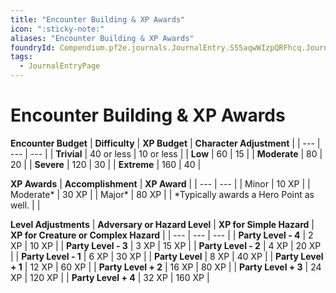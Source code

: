 ```yaml
---
title: "Encounter Building & XP Awards"
icon: ":sticky-note:"
aliases: "Encounter Building & XP Awards"
foundryId: Compendium.pf2e.journals.JournalEntry.S55aqwWIzpQRFhcq.JournalEntryPage.9hfEG4kJmEbrjGS1
tags:
  - JournalEntryPage
---
```


# Encounter Building & XP Awards
**Encounter Budget**
| **Difficulty** | **XP Budget** | **Character Adjustment** |
| --- | --- | --- |
| **Trivial** | 40 or less | 10 or less |
| **Low** | 60 | 15 |
| **Moderate** | 80 | 20 |
| **Severe** | 120 | 30 |
| **Extreme** | 160 | 40 |

**XP Awards**
| **Accomplishment** | **XP Award** |
| --- | --- |
| Minor | 10 XP |
| Moderate\* | 30 XP |
| Major\* | 80 XP |
| \*Typically awards a Hero Point as well. |  |

**Level Adjustments**
| **Adversary or Hazard Level** | **XP for Simple Hazard** | **XP for Creature or Complex Hazard** |
| --- | --- | --- |
| **Party Level - 4** | 2 XP | 10 XP |
| **Party Level - 3** | 3 XP | 15 XP |
| **Party Level - 2** | 4 XP | 20 XP |
| **Party Level - 1** | 6 XP | 30 XP |
| **Party Level** | 8 XP | 40 XP |
| **Party Level + 1** | 12 XP | 60 XP |
| **Party Level + 2** | 16 XP | 80 XP |
| **Party Level + 3** | 24 XP | 120 XP |
| **Party Level + 4** | 32 XP | 160 XP |